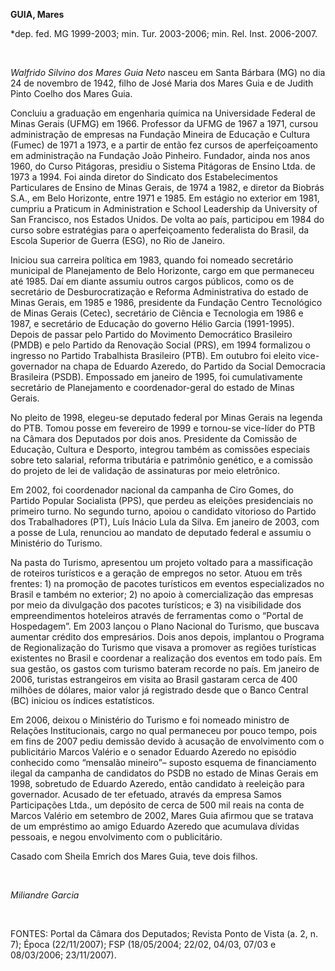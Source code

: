 **GUIA, Mares**

\*dep. fed. MG 1999-2003; min. Tur. 2003-2006; min. Rel. Inst.
2006-2007.

 

*Walfrido Silvino dos Mares Guia Neto* nasceu em Santa Bárbara (MG) no
dia 24 de novembro de 1942, filho de José Maria dos Mares Guia e de
Judith Pinto Coelho dos Mares Guia.

Concluiu a graduação em engenharia química na Universidade Federal de
Minas Gerais (UFMG) em 1966. Professor da UFMG de 1967 a 1971, cursou
administração de empresas na Fundação Mineira de Educação e Cultura
(Fumec) de 1971 a 1973, e a partir de então fez cursos de
aperfeiçoamento em administração na Fundação João Pinheiro. Fundador,
ainda nos anos 1960, do Curso Pitágoras, presidiu o Sistema Pitágoras de
Ensino Ltda. de 1973 a 1994. Foi ainda diretor do Sindicato dos
Estabelecimentos Particulares de Ensino de Minas Gerais, de 1974 a 1982,
e diretor da Biobrás S.A., em Belo Horizonte, entre 1971 e 1985. Em
estágio no exterior em 1981, cumpriu a Praticum in Administration e
School Leadership da University of San Francisco, nos Estados Unidos. De
volta ao país, participou em 1984 do curso sobre estratégias para o
aperfeiçoamento federalista do Brasil, da Escola Superior de Guerra
(ESG), no Rio de Janeiro.

Iniciou sua carreira política em 1983, quando foi nomeado secretário
municipal de Planejamento de Belo Horizonte, cargo em que permaneceu até
1985. Daí em diante assumiu outros cargos públicos, como os de
secretário de Desburocratização e Reforma Administrativa do estado de
Minas Gerais, em 1985 e 1986, presidente da Fundação Centro Tecnológico
de Minas Gerais (Cetec), secretário de Ciência e Tecnologia em 1986 e
1987, e secretário de Educação do governo Hélio Garcia (1991-1995).
Depois de passar pelo Partido do Movimento Democrático Brasileiro (PMDB)
e pelo Partido da Renovação Social (PRS), em 1994 formalizou o ingresso
no Partido Trabalhista Brasileiro (PTB). Em outubro foi eleito
vice-governador na chapa de Eduardo Azeredo, do Partido da Social
Democracia Brasileira (PSDB). Empossado em janeiro de 1995, foi
cumulativamente secretário de Planejamento e coordenador-geral do estado
de Minas Gerais.

No pleito de 1998, elegeu-se deputado federal por Minas Gerais na
legenda do PTB. Tomou posse em fevereiro de 1999 e tornou-se vice-líder
do PTB na Câmara dos Deputados por dois anos. Presidente da Comissão de
Educação, Cultura e Desporto, integrou também as comissões especiais
sobre teto salarial, reforma tributária e patrimônio genético, e a
comissão do projeto de lei de validação de assinaturas por meio
eletrônico.

Em 2002, foi coordenador nacional da campanha de Ciro Gomes, do Partido
Popular Socialista (PPS), que perdeu as eleições presidenciais no
primeiro turno. No segundo turno, apoiou o candidato vitorioso do
Partido dos Trabalhadores (PT), Luís Inácio Lula da Silva. Em janeiro de
2003, com a posse de Lula, renunciou ao mandato de deputado federal e
assumiu o Ministério do Turismo.

Na pasta do Turismo, apresentou um projeto voltado para a massificação
de roteiros turísticos e a geração de empregos no setor. Atuou em três
frentes: 1) na promoção de pacotes turísticos em eventos especializados
no Brasil e também no exterior; 2) no apoio à comercialização das
empresas por meio da divulgação dos pacotes turísticos; e 3) na
visibilidade dos empreendimentos hoteleiros através de ferramentas como
o “Portal de Hospedagem”. Em 2003 lançou o Plano Nacional do Turismo,
que buscava aumentar crédito dos empresários. Dois anos depois,
implantou o Programa de Regionalização do Turismo que visava a promover
as regiões turísticas existentes no Brasil e coordenar a realização dos
eventos em todo país. Em sua gestão, os gastos com turismo bateram
recorde no país. Em janeiro de 2006, turistas estrangeiros em visita ao
Brasil gastaram cerca de 400 milhões de dólares, maior valor já
registrado desde que o Banco Central (BC) iniciou os índices
estatísticos.

Em 2006, deixou o Ministério do Turismo e foi nomeado ministro de
Relações Institucionais, cargo no qual permaneceu por pouco tempo, pois
em fins de 2007 pediu demissão devido à acusação de envolvimento com o
publicitário Marcos Valério e o senador Eduardo Azeredo no episódio
conhecido como “mensalão mineiro”– suposto esquema de financiamento
ilegal da campanha de candidatos do PSDB no estado de Minas Gerais em
1998, sobretudo de Eduardo Azeredo, então candidato à reeleição para
governador. Acusado de ter efetuado, através da empresa Samos
Participações Ltda., um depósito de cerca de 500 mil reais na conta de
Marcos Valério em setembro de 2002, Mares Guia afirmou que se tratava de
um empréstimo ao amigo Eduardo Azeredo que acumulava dívidas pessoais, e
negou envolvimento com o publicitário.

Casado com Sheila Emrich dos Mares Guia, teve dois filhos.

 

*Miliandre Garcia*

 

FONTES: Portal da Câmara dos Deputados; Revista Ponto de Vista (a. 2, n.
7); Época (22/11/2007); FSP (18/05/2004; 22/02, 04/03, 07/03 e
08/03/2006; 23/11/2007).
